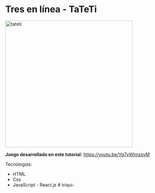 # Tres en línea - TaTeTi

<img src="https://i.ibb.co/BybrwRh/Screen-Shot-2021-02-07-at-23-52-27.png" alt="tateti" width="400"/>

**Juego desarrollado en este tutorial:** https://youtu.be/Yq7yWlmzsvM

Tecnologías:
- HTML
- Css
- JavaScript - React.js
#   t r i q u i -  
 